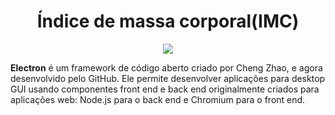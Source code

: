 <h1 align="center">Índice de massa corporal(IMC)</h1>

<p align="center">
  <img src="https://i.imgur.com/bPMgyob.png">
</p>

<p><b>Electron</b> é um framework de código aberto criado por Cheng Zhao, e agora desenvolvido pelo GitHub. Ele permite desenvolver aplicações para desktop GUI usando componentes front end e back end originalmente criados para aplicações web: Node.js para o back end e Chromium para o front end.</p>
